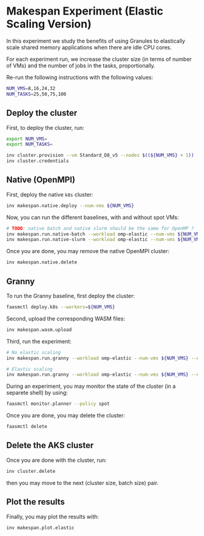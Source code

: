 # Makespan Experiment (Elastic Scaling Version)

In this experiment we study the benefits of using Granules to elastically
scale shared memory applications when there are idle CPU cores.

For each experiment run, we increase the cluster size (in terms of number of
VMs) and the number of jobs in the tasks, proportionally.

Re-run the following instructions with the following values:

```bash
NUM_VMS=8,16,24,32
NUM_TASKS=25,50,75,100
```

## Deploy the cluster

First, to deploy the cluster, run:

```bash
export NUM_VMS=
export NUM_TASKS=

inv cluster.provision --vm Standard_D8_v5 --nodes $((${NUM_VMS} + 1))
inv cluster.credentials
```

## Native (OpenMPI)

First, deploy the native `k8s` cluster:

```bash
inv makespan.native.deploy --num-vms ${NUM_VMS}
```

Now, you can run the different baselines, with and without spot VMs:

```bash
# TODO: native batch and native slurm should be the same for OpenMP ?
inv makespan.run.native-batch --workload omp-elastic --num-vms ${NUM_VMS} --num-tasks ${NUM_TASKS}
inv makespan.run.native-slurm --workload omp-elastic --num-vms ${NUM_VMS} --num-tasks ${NUM_TASKS}
```

Once you are done, you may remove the native OpenMPI cluster:

```bash
inv makespan.native.delete
```

## Granny

To run the Granny baseline, first deploy the cluster:

```bash
faasmctl deploy.k8s --workers=${NUM_VMS}
```

Second, upload the corresponding WASM files:

```bash
inv makespan.wasm.upload
```

Third, run the experiment:

```bash
# No elastic scaling
inv makespan.run.granny --workload omp-elastic --num-vms ${NUM_VMS} --num-tasks ${NUM_TASKS}

# Elastic scaling
inv makespan.run.granny --workload omp-elastic --num-vms ${NUM_VMS} --num-tasks ${NUM_TASKS} --elastic
```

During an experiment, you may monitor the state of the cluster (in a separete
shell) by using:

```bash
faasmctl monitor.planner --policy spot
```

Once you are done, you may delete the cluster:

```bash
faasmctl delete
```

## Delete the AKS cluster

Once you are done with the cluster, run:

```bash
inv cluster.delete
```

then you may move to the next (cluster size, batch size) pair.

## Plot the results

Finally, you may plot the results with:

```bash
inv makespan.plot.elastic
```
